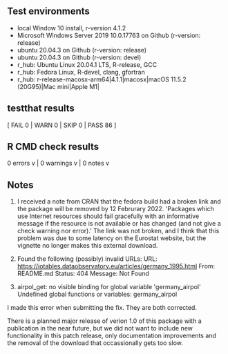 ## Test environments
* local Window 10 install, r-version 4.1.2
* Microsoft Windows Server 2019 10.0.17763 on Github (r-version: release)
* ubuntu 20.04.3 on Github (r-version: release)
* ubuntu 20.04.3 on Github (r-version: devel)
* r_hub: Ubuntu Linux 20.04.1 LTS, R-release, GCC
* r_hub: Fedora Linux, R-devel, clang, gfortran
* r_hub: r-release-macosx-arm64|4.1.1|macosx|macOS 11.5.2 (20G95)|Mac mini|Apple M1|

## testthat results
[ FAIL 0 | WARN 0 | SKIP 0 | PASS 86 ]

## R CMD check results
0 errors v | 0 warnings v | 0 notes v

## Notes
1. I received a note from CRAN that the fedora build had a broken link and the package will be removed by 12 Februrary 2022.  'Packages which use Internet resources should fail gracefully with an informative message if the resource is not available or has changed (and not give a check warning nor error).' The link was not broken, and I think that this problem was due to some latency on the Eurostat website, but the vignette no longer makes this external download.

2. Found the following (possibly) invalid URLs:
    URL: https://iotables.dataobservatory.eu/articles/germany_1995.html
      From: README.md
      Status: 404
      Message: Not Found 
      
3. airpol_get: no visible binding for global variable 'germany_airpol'
Undefined global functions or variables:
  germany_airpol
      
I made this error when submitting the fix. They are both corrected. 

There is a planned major release of verion 1.0 of this package with a publication in the near future, but we did not want to include new functionality in this patch release, only documentation improvements and the removal of the download that occassionally gets too slow.

